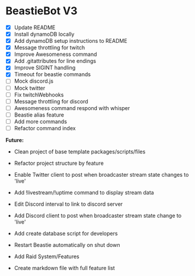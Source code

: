 # BeastieBot V3

- [x] Update README
- [x] Install dynamoDB locally
- [x] Add dynamoDB setup instructions to README
- [x] Message throttling for twitch
- [x] Improve Awesomeness command
- [x] Add .gitattributes for line endings
- [x] Improve SIGINT handling
- [x] Timeout for beastie commands
- [ ] Mock discord.js
- [ ] Mock twitter
- [ ] Fix twitchWebhooks
- [ ] Message throttling for discord
- [ ] Awesomeness command respond with whisper
- [ ] Beastie alias feature
- [ ] Add more commands
- [ ] Refactor command index

**Future:**

- Clean project of base template packages/scripts/files
- Refactor project structure by feature
- Enable Twitter client to post when broadcaster stream state changes to 'live'
- Add !livestream/!uptime command to display stream data
- Edit Discord interval to link to discord server
- Add Discord client to post when broadcaster stream state change to 'live'

- Add create database script for developers
- Restart Beastie automatically on shut down

- Add Raid System/Features
- Create markdown file with full feature list

